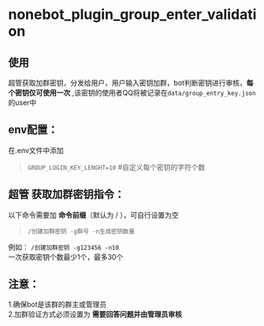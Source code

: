 # nonebot_plugin_group_enter_validation

## 使用  
超管获取加群密钥，分发给用户，用户输入密钥加群，bot判断密钥进行审核，__每个密钥仅可使用一次__ ,该密钥的使用者QQ将被记录在`data/group_entry_key.json`的user中  

## env配置：  
 在.env文件中添加  
> `GROUP_LOGIN_KEY_LENGHT=10`  #自定义每个密钥的字符个数  

##  __超管__ 获取加群密钥指令：
以下命令需要加 __命令前缀__（默认为 / ），可自行设置为空    
> `/创建加群密钥 -g群号 -n生成密钥数量`  

例如： `/创建加群密钥 -g123456 -n10`  
一次获取密钥个数最少1个，最多30个  
  
## 注意：
1.确保bot是该群的群主或管理员  
2.加群验证方式必须设置为 __需要回答问题并由管理员审核__  
